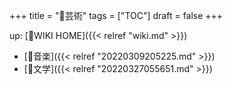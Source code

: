 +++
title = "📂芸術"
tags = ["TOC"]
draft = false
+++

up: [📝WIKI HOME]({{< relref "wiki.md" >}})

-   [📁音楽]({{< relref "20220309205225.md" >}})
-   [📁文学]({{< relref "20220327055651.md" >}})
